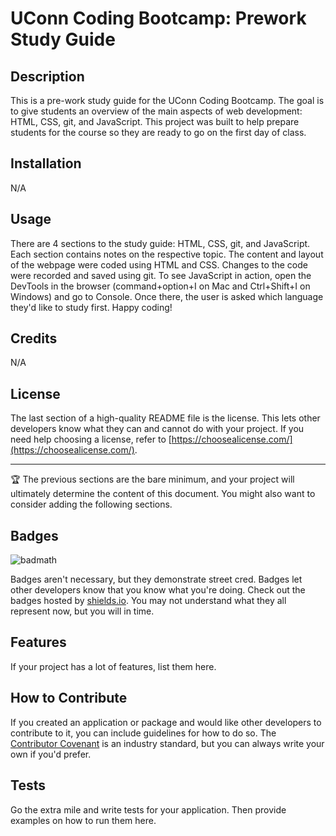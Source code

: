# UConn Coding Bootcamp: Prework Study Guide

## Description

This is a pre-work study guide for the UConn Coding Bootcamp. The goal is to give students an overview of the main aspects of web development: HTML, CSS, git, and JavaScript. This project was built to help prepare students for the course so they are ready to go on the first day of class.

## Installation

N/A

## Usage

There are 4 sections to the study guide: HTML, CSS, git, and JavaScript. Each section contains notes on the respective topic. The content and layout of the webpage were coded using HTML and CSS. Changes to the code were recorded and saved using git. To see JavaScript in action, open the DevTools in the browser (command+option+I on Mac and Ctrl+Shift+I on Windows) and go to Console. Once there, the user is asked which language they'd like to study first. Happy coding!

## Credits

N/A

## License

The last section of a high-quality README file is the license. This lets other developers know what they can and cannot do with your project. If you need help choosing a license, refer to [https://choosealicense.com/](https://choosealicense.com/).

---

🏆 The previous sections are the bare minimum, and your project will ultimately determine the content of this document. You might also want to consider adding the following sections.

## Badges

![badmath](https://img.shields.io/github/languages/top/nielsenjared/badmath)

Badges aren't necessary, but they demonstrate street cred. Badges let other developers know that you know what you're doing. Check out the badges hosted by [shields.io](https://shields.io/). You may not understand what they all represent now, but you will in time.

## Features

If your project has a lot of features, list them here.

## How to Contribute

If you created an application or package and would like other developers to contribute to it, you can include guidelines for how to do so. The [Contributor Covenant](https://www.contributor-covenant.org/) is an industry standard, but you can always write your own if you'd prefer.

## Tests

Go the extra mile and write tests for your application. Then provide examples on how to run them here.